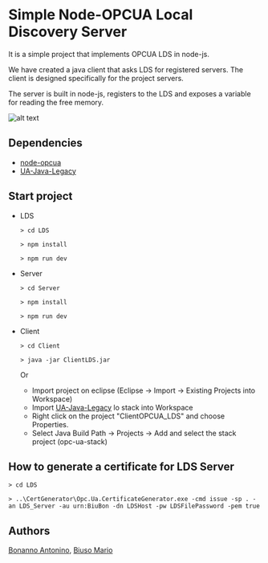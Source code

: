 # Simple Node-OPCUA Local Discovery Server

It is a simple project that implements OPCUA LDS in node-js.

We have created a java client that asks LDS for registered servers. The client is designed specifically for the project servers.

The server is built in node-js, registers to the LDS and exposes a variable for reading the free memory.

![alt text](https://github.com/AntoninoBonanno/ProgettoII/blob/master/LDS.png)

## Dependencies

* [node-opcua](https://github.com/node-opcua/node-opcua/)
* [UA-Java-Legacy](https://github.com/OPCFoundation/UA-Java-Legacy)

## Start project

* LDS

    `> cd LDS`
    
    `> npm install`
    
    `> npm run dev`
    
* Server

    `> cd Server`
    
    `> npm install`
    
    `> npm run dev`
    
* Client

    `> cd Client`
    
    `> java -jar ClientLDS.jar`
    
    Or  
    - Import project on eclipse (Eclipse -> Import -> Existing Projects into Workspace)
    - Import [UA-Java-Legacy](https://github.com/OPCFoundation/UA-Java-Legacy) lo stack into Workspace
    - Right click on the project "ClientOPCUA_LDS" and choose Properties.
    - Select Java Build Path -> Projects -> Add and select the stack project (opc-ua-stack)


## How to generate a certificate for LDS Server

`> cd LDS`

`> ..\CertGenerator\Opc.Ua.CertificateGenerator.exe -cmd issue -sp . -an LDS_Server -au urn:BiuBon -dn LDSHost -pw LDSFilePassword -pem true`

## Authors

[Bonanno Antonino](https://github.com/AntoninoBonanno), [Biuso Mario](https://github.com/Mariobiuso)
